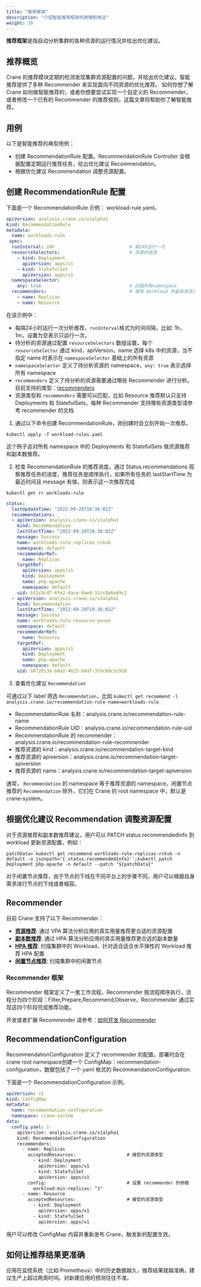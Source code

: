 ```yaml
---
title: "推荐框架"
description: "介绍智能推荐框架的原理和用法"
weight: 10
---
```


**推荐框架**是指自动分析集群的各种资源的运行情况并给出优化建议。

## 推荐概览

Crane 的推荐模块定期的检测发现集群资源配置的问题，并给出优化建议。智能推荐提供了多种 Recommender 来实现面向不同资源的优化推荐。
如何你想了解 Crane 如何做智能推荐的，或者你想要尝试实现一个自定义的 Recommender，或者修改一个已有的 Recommender 的推荐规则，这篇文章将帮助你了解智能推荐。

## 用例

以下是智能推荐的典型用例：

- 创建 RecommendationRule 配置。RecommendationRule Controller 会根据配置定期运行推荐任务，给出优化建议 Recommendation。
- 根据优化建议 Recommendation 调整资源配置。

## 创建 RecommendationRule 配置

下面是一个 RecommendationRule 示例： workload-rule.yaml。

```yaml
apiVersion: analysis.crane.io/v1alpha1
kind: RecommendationRule
metadata:
  name: workloads-rule
 spec:
  runInterval: 24h                            # 每24h运行一次
  resourceSelectors:                          # 资源的信息
    - kind: Deployment
      apiVersion: apps/v1
    - kind: StatefulSet
      apiVersion: apps/v1
  namespaceSelector:
    any: true                                 # 扫描所有namespace
  recommenders:                               # 使用 Workload 的副本和资源推荐器
    - name: Replicas
    - name: Resource
```

在该示例中：

- 每隔24小时运行一次分析推荐，`runInterval`格式为时间间隔，比如: 1h，1m，设置为空表示只运行一次。
- 待分析的资源通过配置 `resourceSelectors` 数组设置，每个 `resourceSelector` 通过 kind，apiVersion，name 选择 k8s 中的资源，当不指定 name 时表示在 `namespaceSelector` 基础上的所有资源
- `namespaceSelector` 定义了待分析资源的 namespace，`any: true` 表示选择所有 namespace
- `recommenders` 定义了待分析的资源需要通过哪些 Recommender 进行分析。目前支持的类型：[recommenders](/zh-cn/docs/tutorials/recommendation/recommendation-framework#recommender)
- 资源类型和 `recommenders` 需要可以匹配，比如 Resource 推荐默认只支持 Deployments 和 StatefulSets，每种 Recommender 支持哪些资源类型请参考 recommender 的文档

1. 通过以下命令创建 RecommendationRule，刚创建时会立刻开始一次推荐。

```shell
kubectl apply -f workload-rules.yaml
```

这个例子会对所有 namespace 中的 Deployments 和 StatefulSets 做资源推荐和副本数推荐。

2. 检查 RecommendationRule 的推荐进度。通过 Status.recommendations 观察推荐任务的进度，推荐任务是顺序执行，如果所有任务的 lastStartTime 为最近时间且 message 有值，则表示这一次推荐完成

```shell
kubectl get rr workloads-rule
```

```yaml
status:
  lastUpdateTime: "2022-09-28T10:36:02Z"
  recommendations:
  - apiVersion: analysis.crane.io/v1alpha1
    kind: Recommendation
    lastStartTime: "2022-09-28T10:36:02Z"
    message: Success
    name: workloads-rule-replicas-rckvb
    namespace: default
    recommenderRef:
      name: Replicas
    targetRef:
      apiVersion: apps/v1
      kind: Deployment
      name: php-apache
      namespace: default
    uid: b15cbcd7-6fe2-4ace-9ae8-11cc0a6e69c2
  - apiVersion: analysis.crane.io/v1alpha1
    kind: Recommendation
    lastStartTime: "2022-09-28T10:36:02Z"
    message: Success
    name: workloads-rule-resource-pnnxn
    namespace: default
    recommenderRef:
      name: Resource
    targetRef:
      apiVersion: apps/v1
      kind: Deployment
      name: php-apache
      namespace: default
    uid: 8472013a-bda2-4025-b0df-3fdc69c1c910
```

3. 查看优化建议 `Recommendation`

可通过以下 label 筛选 `Recommendation`，比如 `kubectl get recommend -l analysis.crane.io/recommendation-rule-name=workloads-rule`

- RecommendationRule 名称：analysis.crane.io/recommendation-rule-name
- RecommendationRule UID：analysis.crane.io/recommendation-rule-uid
- RecommendationRule 的 recommender：analysis.crane.io/recommendation-rule-recommender
- 推荐资源的 kind：analysis.crane.io/recommendation-target-kind
- 推荐资源的 apiversion：analysis.crane.io/recommendation-target-apiversion
- 推荐资源的 name：analysis.crane.io/recommendation-target-apiversion

通常， `Recommendation` 的 namespace 等于推荐资源的 namespace。闲置节点推荐的 `Recommendation` 除外，它们在 Crane 的 root namespace 中，默认是 crane-system。

## 根据优化建议 Recommendation 调整资源配置

对于资源推荐和副本数推荐建议，用户可以 PATCH status.recommendedInfo 到 workload 更新资源配置，例如：

```shell
patchData=`kubectl get recommend workloads-rule-replicas-rckvb -n default -o jsonpath='{.status.recommendedInfo}'`;kubectl patch Deployment php-apache -n default --patch "${patchData}"
```

对于闲置节点推荐，由于节点的下线在不同平台上的步骤不同，用户可以根据自身需求进行节点的下线或者缩容。

## Recommender

目前 Crane 支持了以下 Recommender：

- [**资源推荐**](/zh-cn/docs/tutorials/recommendation/resource-recommendation): 通过 VPA 算法分析应用的真实用量推荐更合适的资源配置
- [**副本数推荐**](/zh-cn/docs/tutorials/recommendation/replicas-recommendation): 通过 HPA 算法分析应用的真实用量推荐更合适的副本数量
- [**HPA 推荐**](/zh-cn/docs/tutorials/recommendation/hpa-recommendation): 扫描集群中的 Workload，针对适合适合水平弹性的 Workload 推荐 HPA 配置
- [**闲置节点推荐**](/zh-cn/docs/tutorials/recommendation/idlenode-recommendation): 扫描集群中的闲置节点

### Recommender 框架

Recommender 框架定义了一套工作流程，Recommender 按流程顺序执行，流程分为四个阶段：Filter,Prepare,Recommend,Observe，Recommender 通过实现这四个阶段完成推荐功能。

开发或者扩展 Recommender 请参考：[如何开发 Recommender](/zh-cn/docs/tutorials/recommendation/how-to-develop-recommender)

## RecommendationConfiguration

RecommendationConfiguration 定义了 recommender 的配置。部署时会在 crane root namespace创建一个 ConfigMap：recommendation-configuration，数据包括了一个 yaml 格式的 RecommendationConfiguration.

下面是一个 RecommendationConfiguration 示例。

```yaml
apiVersion: v1
kind: ConfigMap
metadata:
  name: recommendation-configuration
  namespace: crane-system
data:
  config.yaml: |-
    apiVersion: analysis.crane.io/v1alpha1
    kind: RecommendationConfiguration
    recommenders:
      - name: Replicas
        acceptedResources:                   # 接受的资源类型
          - kind: Deployment
            apiVersion: apps/v1
          - kind: StatefulSet
            apiVersion: apps/v1
        config:                              # 设置 recommender 的参数
          workload-min-replicas: "1"         
      - name: Resource
        acceptedResources:                   # 接受的资源类型
          - kind: Deployment
            apiVersion: apps/v1
          - kind: StatefulSet
            apiVersion: apps/v1
```

用户可以修改 ConfigMap 内容并重新发布 Crane，触发新的配置生效。

## 如何让推荐结果更准确

应用在监控系统（比如 Prometheus）中的历史数据越久，推荐结果就越准确，建议生产上超过两周时间。对新建应用的预测往往不准。
